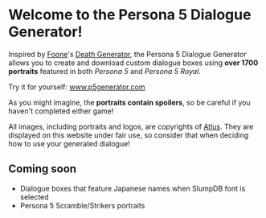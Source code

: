 # Welcome to the Persona 5 Dialogue Generator!

Inspired by [Foone](https://twitter.com/Foone)'s [Death Generator](https://deathgenerator.com/), 
the Persona 5 Dialogue Generator allows you to create and download custom dialogue boxes 
using <b>over 1700 portraits</b> featured in both <em>Persona 5</em> and <em>Persona 5 Royal</em>.

Try it for yourself: www.p5generator.com

As you might imagine, the <b>portraits contain spoilers</b>, so be careful if you haven't completed either game!

All images, including portraits and logos, are copyrights of [Atlus](https://en.wikipedia.org/wiki/Atlus). They are displayed on this website under fair use, so consider that when deciding how to use your generated dialogue!

## Coming soon
- Dialogue boxes that feature Japanese names when SlumpDB font is selected
- Persona 5 Scramble/Strikers portraits


